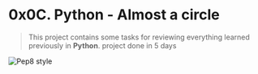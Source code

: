 # 0x0C. Python - Almost a circle
>
> This project contains some tasks for reviewing everything learned previously in **Python**.
> project done in 5 days

![Pep8 style](https://img.shields.io/badge/PEP8-style%20guide-green?style=round-square)
